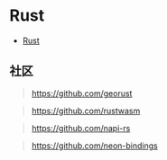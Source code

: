 # Rust

- [Rust](https://www.rust-lang.org/)


## 社区

> https://github.com/georust

> https://github.com/rustwasm

> https://github.com/napi-rs

> https://github.com/neon-bindings